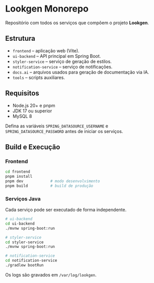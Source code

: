 # Lookgen Monorepo

Repositório com todos os serviços que compõem o projeto **Lookgen**.

## Estrutura

- `frontend` – aplicação web (Vite).
- `ui-backend` – API principal em Spring Boot.
- `styler-service` – serviço de geração de estilos.
- `notification-service` – serviço de notificações.
- `docs.ai` – arquivos usados para geração de documentação via IA.
- `tools` – scripts auxiliares.

## Requisitos

- Node.js 20+ e pnpm
- JDK 17 ou superior
- MySQL 8

Defina as variáveis `SPRING_DATASOURCE_USERNAME` e `SPRING_DATASOURCE_PASSWORD` antes de iniciar os serviços.

## Build e Execução

### Frontend

```bash
cd frontend
pnpm install
pnpm dev            # modo desenvolvimento
pnpm build          # build de produção
```

### Serviços Java

Cada serviço pode ser executado de forma independente.

```bash
# ui-backend
cd ui-backend
./mvnw spring-boot:run
```

```bash
# styler-service
cd styler-service
./mvnw spring-boot:run
```

```bash
# notification-service
cd notification-service
./gradlew bootRun
```

Os logs são gravados em `/var/log/lookgen`.
